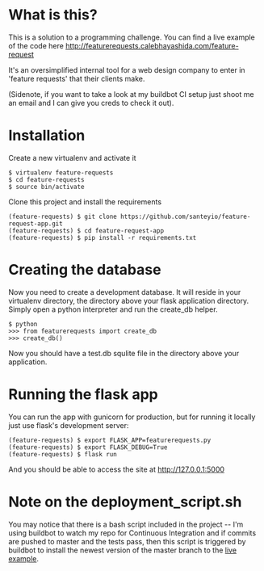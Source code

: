 # What is this?

This is a solution to a programming challenge. You can find a live example of the code here http://featurerequests.calebhayashida.com/feature-request

It's an oversimplified internal tool for a web design company to enter in 'feature requests' that their clients make.

(Sidenote, if you want to take a look at my buildbot CI setup just shoot me an email and I can give you creds to check it out). 

# Installation

Create a new virtualenv and activate it

```
$ virtualenv feature-requests
$ cd feature-requests
$ source bin/activate 
```

Clone this project and install the requirements

```
(feature-requests) $ git clone https://github.com/santeyio/feature-request-app.git
(feature-requests) $ cd feature-request-app
(feature-requests) $ pip install -r requirements.txt
```

# Creating the database

Now you need to create a development database. It will reside in your virtualenv directory, the directory above your flask application directory. Simply open a python interpreter and run the create_db helper.

```
$ python
>>> from featurerequests import create_db
>>> create_db()
```

Now you should have a test.db squlite file in the directory above your application.

# Running the flask app

You can run the app with gunicorn for production, but for running it locally just use flask's development server:

```
(feature-requests) $ export FLASK_APP=featurerequests.py
(feature-requests) $ export FLASK_DEBUG=True
(feature-requests) $ flask run
```

And you should be able to access the site at http://127.0.0.1:5000

# Note on the deployment_script.sh

You may notice that there is a bash script included in the project -- I'm using buildbot to watch my repo for Continuous Integration and if commits are pushed to master and the tests pass, then this script is triggered by buildbot to install the newest version of the master branch to the [live example](http://featurerequests.calebhayashida.com/feature-request).
